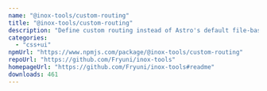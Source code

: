 ```yaml
---
name: "@inox-tools/custom-routing"
title: "@inox-tools/custom-routing"
description: "Define custom routing instead of Astro's default file-based routing."
categories:
  - "css+ui"
npmUrl: "https://www.npmjs.com/package/@inox-tools/custom-routing"
repoUrl: "https://github.com/Fryuni/inox-tools"
homepageUrl: "https://github.com/Fryuni/inox-tools#readme"
downloads: 461
---
```

